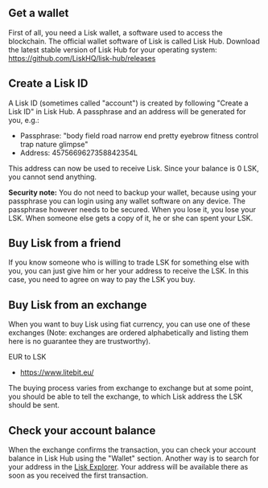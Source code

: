 ## Get a wallet

First of all, you need a Lisk wallet, a software used to access the blockchain. The official wallet software of Lisk is called Lisk Hub. Download the latest stable version of Lisk Hub for your operating system: https://github.com/LiskHQ/lisk-hub/releases

## Create a Lisk ID

A Lisk ID (sometimes called "account") is created by following "Create a Lisk ID" in Lisk Hub. A passphrase and an address will be generated for you, e.g.:

* Passphrase: "body field road narrow end pretty eyebrow fitness control trap nature glimpse"
* Address: 4575669627358842354L

This address can now be used to receive Lisk. Since your balance is 0 LSK, you cannot send anything.

**Security note:** You do not need to backup your wallet, because using your passphrase you can login using any wallet software on any device. The passphrase however needs to be secured. When you lose it, you lose your LSK. When someone else gets a copy of it, he or she can spent your LSK.

## Buy Lisk from a friend

If you know someone who is willing to trade LSK for something else with you, you can just give him or her your address to receive the LSK. In this case, you need to agree on way to pay the LSK you buy.

## Buy Lisk from an exchange

When you want to buy Lisk using fiat currency, you can use one of these exchanges (Note: exchanges are ordered alphabetically and listing them here is no guarantee they are trustworthy).

EUR to LSK

* https://www.litebit.eu/

The buying process varies from exchange to exchange but at some point, you should be able to tell the exchange, to which Lisk address the LSK should be sent.

## Check your account balance

When the exchange confirms the transaction, you can check your account balance in Lisk Hub using the "Wallet" section. Another way is to search for your address in the [Lisk Explorer](https://explorer.lisk.io/). Your address will be available there as soon as you received the first transaction.
